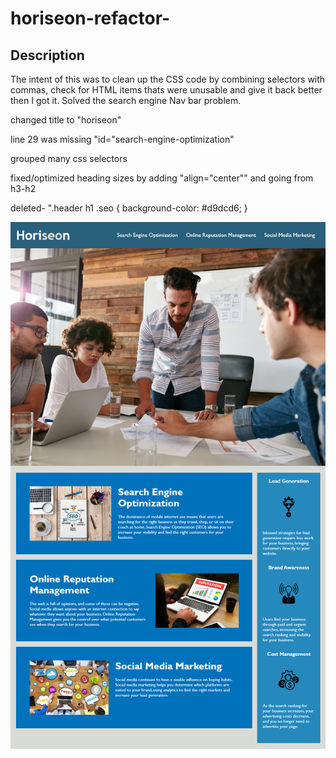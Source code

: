 # horiseon-refactor-

## Description

The intent of this was to clean up the CSS code by combining selectors with commas, check for HTML items thats were unusable and give it back better then I got it. Solved the search engine Nav bar problem.

changed title to "horiseon"

line 29 was missing "id="search-engine-optimization"

grouped many css selectors

fixed/optimized heading sizes by adding "align="center"" and going from h3-h2

deleted- ".header h1 .seo {
    background-color: #d9dcd6;
}



![snap shot](assets/images/image.png)




